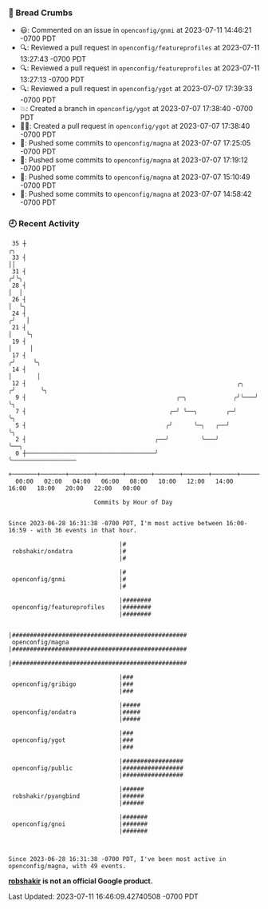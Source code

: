 ### 🍞 Bread Crumbs

 * 😃: Commented on an issue in `openconfig/gnmi` at 2023-07-11 14:46:21 -0700 PDT
 * 🔍: Reviewed a pull request in  `openconfig/featureprofiles` at 2023-07-11 13:27:43 -0700 PDT
 * 🔍: Reviewed a pull request in  `openconfig/featureprofiles` at 2023-07-11 13:27:13 -0700 PDT
 * 🔍: Reviewed a pull request in  `openconfig/ygot` at 2023-07-07 17:39:33 -0700 PDT
 * 💥: Created a branch in `openconfig/ygot` at 2023-07-07 17:38:40 -0700 PDT
 * ✍🏼: Created a pull request in `openconfig/ygot` at 2023-07-07 17:38:40 -0700 PDT
 * 🚢: Pushed some commits to `openconfig/magna` at 2023-07-07 17:25:05 -0700 PDT
 * 🚢: Pushed some commits to `openconfig/magna` at 2023-07-07 17:19:12 -0700 PDT
 * 🚢: Pushed some commits to `openconfig/magna` at 2023-07-07 15:10:49 -0700 PDT
 * 🚢: Pushed some commits to `openconfig/magna` at 2023-07-07 14:58:42 -0700 PDT

### 🕘 Recent Activity
```
 35 ┼                                                                    ╭╮
 33 ┤                                                                    ││
 31 ┤                                                                   ╭╯╰╮
 28 ┤                                                                   │  │
 26 ┤                                                                   │  ╰╮
 24 ┤                                                                  ╭╯   │
 21 ┤                                                                  │    ╰╮
 19 ┤                                                                  │     │
 17 ┤                                                                 ╭╯     ╰╮
 14 ┤                                                                 │       │
 12 ┤                                                           ╭╮   ╭╯       ╰╮
  9 ┤                                          ╭─╮             ╭╯╰───╯         ╰╮
  7 ┤                                        ╭─╯ ╰──╮        ╭─╯                ╰╮
  5 ┤                                       ╭╯      ╰─╮   ╭──╯                   ╰╮
  2 ┤                                    ╭──╯         ╰───╯                       ╰──╮
  0 ┼────────────────────────────────────╯                                           ╰──────────────────
    +───────+───────+───────+───────+───────+───────+───────+───────+───────+───────+───────+───────+────
  00:00   02:00   04:00   06:00   08:00   10:00   12:00   14:00   16:00   18:00   20:00   22:00   00:00   

						Commits by Hour of Day


Since 2023-06-28 16:31:38 -0700 PDT, I'm most active between 16:00-16:59 - with 36 events in that hour.

```



```
                               |#
 robshakir/ondatra             |#
                               |#

                               |#
 openconfig/gnmi               |#
                               |#

                               |########
 openconfig/featureprofiles    |########
                               |########

                               |#################################################
 openconfig/magna              |#################################################
                               |#################################################

                               |###
 openconfig/gribigo            |###
                               |###

                               |#####
 openconfig/ondatra            |#####
                               |#####

                               |###
 openconfig/ygot               |###
                               |###

                               |#################
 openconfig/public             |#################
                               |#################

                               |######
 robshakir/pyangbind           |######
                               |######

                               |#######
 openconfig/gnoi               |#######
                               |#######



Since 2023-06-28 16:31:38 -0700 PDT, I've been most active in openconfig/magna, with 49 events.

```
**[robshakir](mailto:robjs@google.com) is not an official Google product.**  


Last Updated: 2023-07-11 16:46:09.42740508 -0700 PDT
